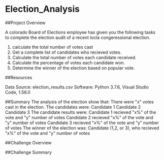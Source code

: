 # Election_Analysis

##Project Overview

A colorado Board of Elections employee has given you the following tasks to complete the election audit of a recent locla congeressional election.

1. calculate the total number of votes cast
2. Get a complete list of candidates who recieved votes.
3. Calculate the total number of votes each candidate received.
4. Calculate the percentage of votes each candidate won.
5. Determine the winner of the election based on popular vote.

##Resources

 Data Source: election_results.csv
 Software: Python 3.7.6, Visual Studio Code, 1.56.0

##Summary
The analysis of the election show that:
  There were "x" votes cast in the election.
  The candidates were:
  Candidate 1
  Candidate 2
  Candidate 3
  The candidate results were:
  Candidate 1 recieved "x%" of the vote and "y" number of votes
  Candidate 2 recieved "x%" of the vote and "y" number of votes
  Candidate 3 recieved "x%" of the vote and "y" number of votes
   The winner of the election was:
    Candidate (1,2, or 3), who recieved "x%" of the vote and "y" number of votes
    
##Challenge Overview

##Challenge Summary
